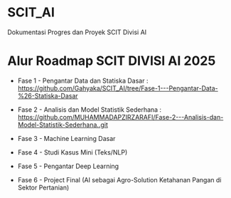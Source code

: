 # SCIT_AI
Dokumentasi Progres dan Proyek SCIT Divisi AI

# Alur Roadmap SCIT DIVISI AI 2025

- Fase 1 - Pengantar Data dan Statiska Dasar : https://github.com/Gahyaka/SCIT_AI/tree/Fase-1---Pengantar-Data-%26-Statiska-Dasar

- Fase 2 - Analisis dan Model Statistik Sederhana : https://github.com/MUHAMMADAPZIRZARAFI/Fase-2---Analisis-dan-Model-Statistik-Sederhana..git

- Fase 3 - Machine Learning Dasar

- Fase 4 - Studi Kasus Mini (Teks/NLP)

- Fase 5 - Pengantar Deep Learning

- Fase 6 - Project Final (AI sebagai Agro-Solution Ketahanan Pangan di Sektor Pertanian)
